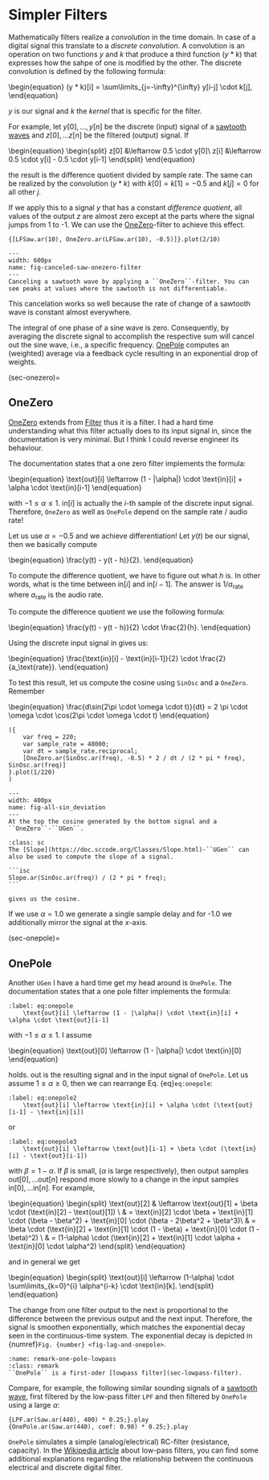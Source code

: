 # Simpler Filters

Mathematically filters realize a *convolution* in the time domain.
In case of a digital signal this translate to a *discrete convolution*.
A convolution is an operation on two functions $y$ and $k$ that produce a third function $(y * k)$ that expresses how the sahpe of one is modified by the other. The discrete convolution is defined by the following formula:

\begin{equation}
    (y * k)[i] = \sum\limits_{j=-\infty}^{\infty} y[i-j] \cdot k[j],
\end{equation}

$y$ is our signal and $k$ the *kernel* that is specific for the filter. 

For example, let $y[0], \ldots, y[n]$ be the discrete (input) signal of a [sawtooth waves](sec-sawtooth-wave) and $z[0], \ldots z[n]$ be the filtered (output) signal.
If 

\begin{equation}
    \begin{split}
    z[0] &\leftarrow 0.5 \cdot y[0]\\
    z[i] &\leftarrow 0.5 \cdot y[i] - 0.5 \cdot y[i-1]
    \end{split}
\end{equation}

the result is the difference quotient divided by sample rate.
The same can be realized by the convolution $(y * k)$ with $k[0] = k[1] = -0.5$ and $k[j] = 0$ for all other $j$.

If we apply this to a signal $y$ that has a constant *difference quotient*, all values of the output $z$ are almost zero except at the parts where the signal jumps from 1 to -1.
We can use the [OneZero](sec-onezero)-filter to achieve this effect.

```isc
{[LFSaw.ar(10), OneZero.ar(LFSaw.ar(10), -0.5)]}.plot(2/10)
```

```{figure} ../../../figs/sounddesign/filters/canceled-saw-onezero-filter.png
---
width: 600px
name: fig-canceled-saw-onezero-filter
---
Canceling a sawtooth wave by applying a ``OneZero``-filter. You can see peaks at values where the sawtooth is not differentiable.
```

This cancelation works so well because the rate of change of a sawtooth wave is constant almost everywhere.

The integral of one phase of a sine wave is zero.
Consequently, by averaging the discrete signal to accomplish the respective sum will cancel out the sine wave, i.e., a specific frequency.
[OnePole](sec-onepole) computes an (weighted) average via a feedback cycle resulting in an exponential drop of weights.

(sec-onezero)=
## OneZero

[OneZero](https://doc.sccode.org/Classes/OneZero.html) extends from [Filter](https://doc.sccode.org/Classes/Filter.html) thus it is a filter.
I had a hard time understanding what this filter actually does to its input signal $\text{in}$, since the documentation is very minimal.
But I think I could reverse engineer its behaviour.

The documentation states that a one zero filter implements the formula:

\begin{equation}
\text{out}[i] \leftarrow (1 - |\alpha|) \cdot \text{in}[i] + \alpha \cdot \text{in}[i-1]
\end{equation}

with $-1 \leq \alpha \leq 1$.
$\text{in}[i]$ is actually the $i$-th sample of the discrete input signal.
Therefore, ``OneZero`` as well as ``OnePole`` depend on the sample rate / audio rate!

Let us use $\alpha = -0.5$ and we achieve differentiation!
Let $y(t)$ be our signal, then we basically compute

\begin{equation}
    \frac{y(t) - y(t - h)}{2}.
\end{equation}

To compute the difference quotient, we have to figure out what $h$ is.
In other words, what is the time between $\text{in}[i]$ and $\text{in}[i-1]$.
The answer is $1/a_\text{rate}$ where $a_\text{rate}$ is the audio rate.

To compute the difference quotient we use the following formula:

\begin{equation}
    \frac{y(t) - y(t - h)}{2} \cdot \frac{2}{h}.
\end{equation}

Using the discrete input signal $\text{in}$ gives us:

\begin{equation}
    \frac{\text{in}[i] - \text{in}[i-1]}{2} \cdot \frac{2}{a_\text{rate}}.
\end{equation}

To test this result, let us compute the cosine using ``SinOsc`` and a ``OneZero``.
Remember

\begin{equation}
    \frac{d\sin(2\pi \cdot \omega \cdot t)}{dt} = 2 \pi \cdot \omega \cdot \cos(2\pi \cdot \omega \cdot t) 
\end{equation}

```isc
({
    var freq = 220;
    var sample_rate = 48000;
    var dt = sample_rate.reciprocal;
    [OneZero.ar(SinOsc.ar(freq), -0.5) * 2 / dt / (2 * pi * freq), SinOsc.ar(freq)]
}.plot(1/220)
)
```

```{figure} ../../../figs/sounddesign/filters/sin_deviation.png
---
width: 400px
name: fig-all-sin_deviation
---
At the top the cosine generated by the bottom signal and a ``OneZero``-``UGen``.
```

````{admonition} Slope UGen
:class: sc
The [Slope](https://doc.sccode.org/Classes/Slope.html)-``UGen`` can also be used to compute the slope of a signal.

```isc
Slope.ar(SinOsc.ar(freq)) / (2 * pi * freq);
```

gives us the cosine.
````

If we use $\alpha = 1.0$ we generate a single sample delay and for -1.0 we additionally mirror the signal at the $x$-axis.

(sec-onepole)=
## OnePole

Another ``UGen`` I have a hard time get my head around is ``OnePole``.
The documentation states that a one pole filter implements the formula:

```{math}
:label: eq:onepole
    \text{out}[i] \leftarrow (1 - |\alpha|) \cdot \text{in}[i] + \alpha \cdot \text{out}[i-1]
```

with $-1 \leq \alpha \leq 1$.
I assume 

\begin{equation}
\text{out}[0] \leftarrow (1 - |\alpha|) \cdot \text{in}[0]
\end{equation}

holds. $\text{out}$ is the resulting signal and $\text{in}$ the input signal of ``OnePole``.
Let us assume $1 \geq \alpha \geq 0$, then we can rearrange Eq. {eq}`eq:onepole`:

```{math}
:label: eq:onepole2
    \text{out}[i] \leftarrow \text{in}[i] + \alpha \cdot (\text{out}[i-1] - \text{in}[i])
```

or 

```{math}
:label: eq:onepole3
    \text{out}[i] \leftarrow \text{out}[i-1] + \beta \cdot (\text{in}[i] - \text{out}[i-1])
```

with $\beta = 1-\alpha$.
If $\beta$ is small, ($\alpha$ is large respectively), then output samples $\text{out}[0], \ldots \text{out}[n]$ respond more slowly to a change in the input samples $\text{in}[0], \ldots \text{in}[n]$. For example,

\begin{equation}
\begin{split}
\text{out}[2] & \leftarrow \text{out}[1] + \beta \cdot (\text{in}[2] - \text{out}[1]) \\
  & = \text{in}[2] \cdot \beta + \text{in}[1] \cdot (\beta - \beta^2) + \text{in}[0] \cdot (\beta - 2\beta^2 + \beta^3)\\
  & = \beta \cdot (\text{in}[2] + \text{in}[1] \cdot (1 - \beta) + \text{in}[0] \cdot (1 - \beta)^2) \\
  & = (1-\alpha) \cdot (\text{in}[2] + \text{in}[1] \cdot \alpha + \text{in}[0] \cdot \alpha^2)
\end{split}
\end{equation}

and in general we get

\begin{equation}
\begin{split}
\text{out}[i] \leftarrow (1-\alpha) \cdot \sum\limits_{k=0}^{i} \alpha^{i-k} \cdot \text{in}[k].
\end{split}
\end{equation}

The change from one filter output to the next is proportional to the difference between the previous output and the next input.
Therefore, the signal is smoothen exponentially, which matches the exponential decay seen in the continuous-time system.
The exponential decay is depicted in {numref}`Fig. {number} <fig-lag-and-onepole>`.

```{admonition} OnePole
:name: remark-one-pole-lowpass
:class: remark
``OnePole`` is a first-oder [lowpass filter](sec-lowpass-filter).
```

Compare, for example, the following similar sounding signals of a [sawtooth wave](sec-sawtooth-wave), first filtered by the low-pass filter ``LPF`` and then filtered by ``OnePole`` using a large $\alpha$:

```isc
{LPF.ar(Saw.ar(440), 400) * 0.25;}.play
{OnePole.ar(Saw.ar(440), coef: 0.98) * 0.25;}.play
```

``OnePole`` simulates a simple (analog/electrical) RC-filter (resistance, capacity).
In the [Wikipedia article](https://en.wikipedia.org/wiki/Low-pass_filter) about low-pass filters, you can find some additional explanations regarding the relationship between the continuous electrical and discrete digital filter.